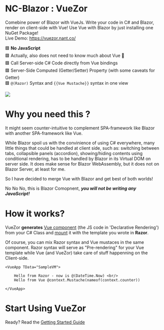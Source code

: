 # NC-Blazor : VueZor
Comebine power of Blazor with VueJs. Write your code in C# and Blazor, render on client-side with Vue! Use Vue with Blazor by just installing one NuGet Package!  
Live Demo: https://vuezor.nant.co/

🟩 **No JavaScript**  
🟩 Actually, also does not need to know much about Vue 🤣  
🟩 Call Server-side C# Code directly from Vue bindings  
🟩 Server-Side Computed (Getter/Setter) Property (with some caveats for Getter)  
🟩 ````@(Razor)```` Syntax and ````{{Vue Mustache}}```` syntax in one view

![](https://vuezor.nant.co/images/vuezor-demo.gif)

# Why you need this ?
It might seem counter-intuitive to complement SPA-framework like Blazor with another SPA-framework like Vue.

While Blazor spoil us with the convinience of using C# everywhere, many little things that could be handled at client side, such as: switching between tabs, collapsible panels (accordion), showing/hiding contents using conditional rendering, has to be handled by Blazor in its Virtual DOM on server side. It does make sense for Blazor WebAssembly, but it does not on Blazor Server, at least for me.

So I have decided to merge Vue with Blazor and get best of both worlds!

No No No, this is Blazor Comopnent, **_you will not be writing any JavaScript!_**

# How it works?
VueZor **generates** [Vue component](https://v3.vuejs.org/guide/introduction.html#declarative-rendering)
(the JS code in 'Declarative Rendering') from your C# Class and [mount](https://v3.vuejs.org/api/application-api.html#mount) it with the template you wrote in **Razor**.

Of course, you can mix Razor syntax and Vue mustaces in the same component. Razor syntax will serve as "Pre-rendering" for your Vue template while Vue (and VueZor) take care of stuff happenning on the Client-side.

````cshtml
<VueApp TData="SampleVM">

    Hello from Razor - now is @(DateTime.Now) <br/>
    Hello from Vue @context.Mustache(nameof(context.counter))

</VueApp>
````
# Start Using VueZor
Ready? Read the [Getting Started Guide](https://github.com/nantcom/vuezor/wiki/Getting-Started)

